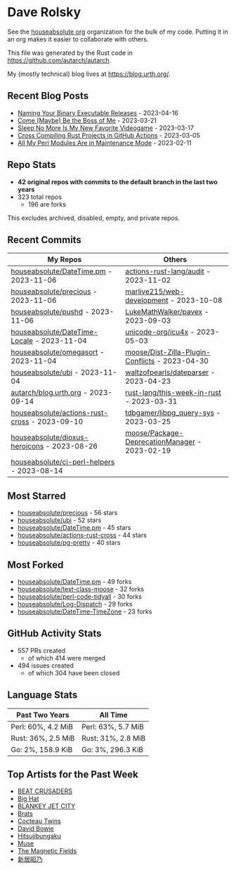 
# Dave Rolsky

See the [houseabsolute org](https://github.com/houseabsolute) organization for
the bulk of my code. Putting it in an org makes it easier to collaborate with
others.

This file was generated by the Rust code in
https://github.com/autarch/autarch.

My (mostly technical) blog lives at https://blog.urth.org/.

## Recent Blog Posts

- [Naming Your Binary Executable Releases](https://blog.urth.org/2023/04/16/naming-your-binary-executable-releases/) - 2023-04-16
- [Come (Maybe) Be the Boss of Me](https://blog.urth.org/2023/03/21/come-maybe-be-the-boss-of-me/) - 2023-03-21
- [Sleep No More Is My New Favorite Videogame](https://blog.urth.org/2023/03/17/sleep-no-more-is-my-new-favorite-videogame/) - 2023-03-17
- [Cross Compiling Rust Projects in GitHub Actions](https://blog.urth.org/2023/03/05/cross-compiling-rust-projects-in-github-actions/) - 2023-03-05
- [All My Perl Modules Are in Maintenance Mode](https://blog.urth.org/2023/02/11/all-my-perl-modules-are-in-maintenance-mode/) - 2023-02-11


## Repo Stats
- **42 original repos with commits to the default branch in the last two years**
- 323 total repos
  - 196 are forks

This excludes archived, disabled, empty, and private repos.

## Recent Commits
| My Repos | Others |
|----------|--------|
| [houseabsolute/DateTime.pm](https://github.com/houseabsolute/DateTime.pm) - 2023-11-06              | [actions-rust-lang/audit](https://github.com/actions-rust-lang/audit) - 2023-11-02                |
| [houseabsolute/precious](https://github.com/houseabsolute/precious) - 2023-11-06              | [marlive215/web-development](https://github.com/marlive215/web-development) - 2023-10-08                |
| [houseabsolute/pushd](https://github.com/houseabsolute/pushd) - 2023-11-06              | [LukeMathWalker/pavex](https://github.com/LukeMathWalker/pavex) - 2023-09-03                |
| [houseabsolute/DateTime-Locale](https://github.com/houseabsolute/DateTime-Locale) - 2023-11-04              | [unicode-org/icu4x](https://github.com/unicode-org/icu4x) - 2023-05-03                |
| [houseabsolute/omegasort](https://github.com/houseabsolute/omegasort) - 2023-11-04              | [moose/Dist-Zilla-Plugin-Conflicts](https://github.com/moose/Dist-Zilla-Plugin-Conflicts) - 2023-04-30                |
| [houseabsolute/ubi](https://github.com/houseabsolute/ubi) - 2023-11-04              | [waltzofpearls/dateparser](https://github.com/waltzofpearls/dateparser) - 2023-04-23                |
| [autarch/blog.urth.org](https://github.com/autarch/blog.urth.org) - 2023-09-14              | [rust-lang/this-week-in-rust](https://github.com/rust-lang/this-week-in-rust) - 2023-03-31                |
| [houseabsolute/actions-rust-cross](https://github.com/houseabsolute/actions-rust-cross) - 2023-09-10              | [tdbgamer/libpg_query-sys](https://github.com/tdbgamer/libpg_query-sys) - 2023-03-25                |
| [houseabsolute/dioxus-heroicons](https://github.com/houseabsolute/dioxus-heroicons) - 2023-08-26              | [moose/Package-DeprecationManager](https://github.com/moose/Package-DeprecationManager) - 2023-02-19                |
| [houseabsolute/ci-perl-helpers](https://github.com/houseabsolute/ci-perl-helpers) - 2023-08-14              |                 |


## Most Starred
- [houseabsolute/precious](https://github.com/houseabsolute/precious) - 56 stars
- [houseabsolute/ubi](https://github.com/houseabsolute/ubi) - 52 stars
- [houseabsolute/DateTime.pm](https://github.com/houseabsolute/DateTime.pm) - 45 stars
- [houseabsolute/actions-rust-cross](https://github.com/houseabsolute/actions-rust-cross) - 44 stars
- [houseabsolute/pg-pretty](https://github.com/houseabsolute/pg-pretty) - 40 stars


## Most Forked
- [houseabsolute/DateTime.pm](https://github.com/houseabsolute/DateTime.pm) - 49 forks
- [houseabsolute/test-class-moose](https://github.com/houseabsolute/test-class-moose) - 32 forks
- [houseabsolute/perl-code-tidyall](https://github.com/houseabsolute/perl-code-tidyall) - 30 forks
- [houseabsolute/Log-Dispatch](https://github.com/houseabsolute/Log-Dispatch) - 29 forks
- [houseabsolute/DateTime-TimeZone](https://github.com/houseabsolute/DateTime-TimeZone) - 23 forks


## GitHub Activity Stats
- 557 PRs created
  - of which 414 were merged
- 494 issues created
  - of which 304 have been closed

## Language Stats
| Past Two Years        | All Time                |
|-----------------------|-------------------------|
| Perl: 60%, 4.2 MiB              | Perl: 63%, 5.7 MiB                |
| Rust: 36%, 2.5 MiB              | Rust: 31%, 2.8 MiB                |
| Go: 2%, 158.9 KiB              | Go: 3%, 296.3 KiB                |


## Top Artists for the Past Week
* [BEAT CRUSADERS](https://musicbrainz.org/artist/e8575463-1ef4-4fc7-8d63-b8b12fe3c13b)
* [Big Hat](https://musicbrainz.org/artist/5c404a8a-abc7-466b-b5ff-08cf3b4cc75c)
* [BLANKEY JET CITY](https://musicbrainz.org/artist/9eab62e8-99f7-4aac-ab10-5192bd8f2807)
* [Brats](https://musicbrainz.org/artist/10e8c202-26fe-4785-9882-d7f6b55a74f5)
* [Cocteau Twins](https://musicbrainz.org/artist/000fc734-b7e1-4a01-92d1-f544261b43f5)
* [David Bowie](https://musicbrainz.org/artist/5441c29d-3602-4898-b1a1-b77fa23b8e50)
* [Hitsujibungaku](https://musicbrainz.org/search?query=Hitsujibungaku&amp;type=artist&amp;method=indexed)
* [Muse](https://musicbrainz.org/artist/9c9f1380-2516-4fc9-a3e6-f9f61941d090)
* [The Magnetic Fields](https://musicbrainz.org/artist/3ff72a59-f39d-411d-9f93-2d4a86413013)
* [新居昭乃](https://musicbrainz.org/artist/fac271b8-b340-440a-9938-3d59d0f90b97)

